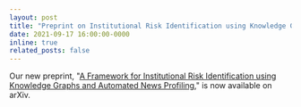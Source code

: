 ```yaml
---
layout: post
title: "Preprint on Institutional Risk Identification using Knowledge Graphs"
date: 2021-09-17 16:00:00-0000
inline: true
related_posts: false
---
```


Our new preprint, "[A Framework for Institutional Risk Identification using Knowledge Graphs and Automated News Profiling](https://arxiv.org/abs/2109.09103)," is now available on arXiv.